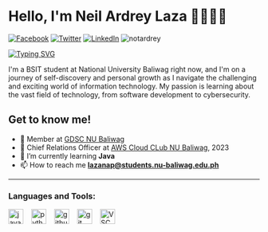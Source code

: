 # Hello, I'm Neil Ardrey Laza 👋👨🏽‍💻

[![Facebook](https://img.shields.io/badge/Facebook-%231877F2.svg?&style=flat-square&logo=facebook&logoColor=white)](https://www.facebook.com/Aiiiyuuuuuu/following) [![Twitter](https://img.shields.io/badge/Twitter-%231DA1F2.svg?&style=flat-square&logo=twitter&logoColor=white)](https://twitter.com/Rdreyyyy?t=CCHMNGi6MxSFticBPzMiWg&s=09&fbclid=IwAR2FDPE5kOqioKYq0wekwaKhX0Z-gC5jjGlTgANwLlML1QZ2Co4CSZe8LCE) [![LinkedIn](https://img.shields.io/badge/LinkedIn-%230077B5.svg?&style=flat-square&logo=linkedin&logoColor=white)](https://www.linkedin.com/in/neil-ardrey-laza-8a3699291/) <img src="https://komarev.com/ghpvc/?username=notardrey&label=Profile%20views&color=0e75b6&style=flat" alt="notardrey" />

[![Typing SVG](https://readme-typing-svg.demolab.com?font=Fira+Code&weight=600&size=25&pause=300&color=00C8A4&vCenter=true&random=false&width=435&lines=Neil+Ardrey+Laza;BSIT+Student)](https://git.io/typing-svg)

I'm a BSIT student at National University Baliwag right now, and I'm on a journey of self-discovery and personal growth as I navigate the challenging and exciting world of information technology. My passion is learning about the vast field of technology, from software development to cybersecurity.

## Get to know me!
- 💚 Member at [GDSC NU Baliwag](https://www.facebook.com/GDSCNUBaliwag)
- 💙 Chief Relations Officer at [AWS Cloud CLub NU Baliwag](https://www.facebook.com/AWSCloudClubNUB), 2023
- 🌱 I’m currently learning **Java**
- 📫 How to reach me **lazanap@students.nu-baliwag.edu.ph**
---
### Languages and Tools:
<div align="left">
  <img src="https://cdn.jsdelivr.net/gh/devicons/devicon/icons/java/java-original.svg" height="30" alt="java logo" />
  <img width="8" />
  <img src="https://cdn.jsdelivr.net/gh/devicons/devicon/icons/python/python-original.svg" height="30" alt="python logo" />
  <img width="8" />
  <img src="https://cdn.jsdelivr.net/gh/devicons/devicon/icons/github/github-original.svg" height="30" alt="github logo" />
  <img width="8" />
  <img src="https://cdn.jsdelivr.net/gh/devicons/devicon/icons/git/git-original.svg" height="30" alt="git logo" />
  <img width="8" />
  <img src="https://img.icons8.com/color/30/visual-studio-code-2019.png" height="30" alt="VSCode logo" />
</div>

